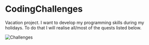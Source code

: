 # CodingChallenges

Vacation project. I want to develop my programming skills during my holidays. To do that I will realise all/most of the quests listed below.

![Challenges](https://github.com/zaqs114/CodingChallenges/blob/master/proigrammingchallenges14%20%E2%80%94%20kopia.jpg?raw=true)
